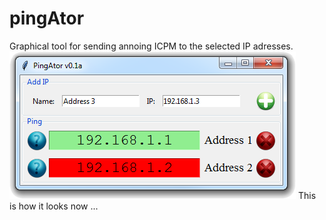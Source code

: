 # pingAtor
Graphical tool for sending annoing ICPM to the selected IP adresses.
![screenshot](/doc/screenshot.png)
This is how it looks now ...
